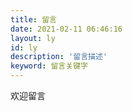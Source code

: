 ```yaml
---
title: 留言
date: 2021-02-11 06:46:16
layout: ly
id: ly
description: '留言描述'
keyword: 留言关键字
---
```

欢迎留言